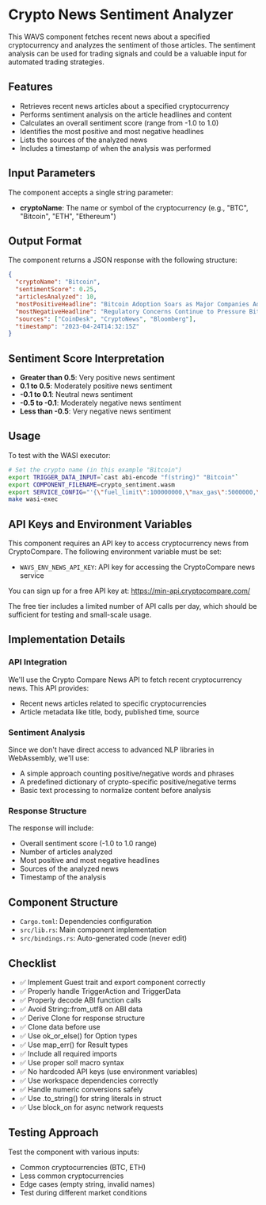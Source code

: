 # Crypto News Sentiment Analyzer

This WAVS component fetches recent news about a specified cryptocurrency and analyzes the sentiment of those articles. The sentiment analysis can be used for trading signals and could be a valuable input for automated trading strategies.

## Features

- Retrieves recent news articles about a specified cryptocurrency
- Performs sentiment analysis on the article headlines and content
- Calculates an overall sentiment score (range from -1.0 to 1.0)
- Identifies the most positive and most negative headlines
- Lists the sources of the analyzed news
- Includes a timestamp of when the analysis was performed

## Input Parameters

The component accepts a single string parameter:
- **cryptoName**: The name or symbol of the cryptocurrency (e.g., "BTC", "Bitcoin", "ETH", "Ethereum")

## Output Format

The component returns a JSON response with the following structure:

```json
{
  "cryptoName": "Bitcoin",
  "sentimentScore": 0.25,
  "articlesAnalyzed": 10,
  "mostPositiveHeadline": "Bitcoin Adoption Soars as Major Companies Add to Reserves",
  "mostNegativeHeadline": "Regulatory Concerns Continue to Pressure Bitcoin Prices",
  "sources": ["CoinDesk", "CryptoNews", "Bloomberg"],
  "timestamp": "2023-04-24T14:32:15Z"
}
```

## Sentiment Score Interpretation

- **Greater than 0.5**: Very positive news sentiment
- **0.1 to 0.5**: Moderately positive news sentiment
- **-0.1 to 0.1**: Neutral news sentiment
- **-0.5 to -0.1**: Moderately negative news sentiment
- **Less than -0.5**: Very negative news sentiment

## Usage

To test with the WASI executor:

```bash
# Set the crypto name (in this example "Bitcoin")
export TRIGGER_DATA_INPUT=`cast abi-encode "f(string)" "Bitcoin"`
export COMPONENT_FILENAME=crypto_sentiment.wasm
export SERVICE_CONFIG="'{\"fuel_limit\":100000000,\"max_gas\":5000000,\"host_envs\":[\"WAVS_ENV_NEWS_API_KEY\"],\"kv\":[],\"workflow_id\":\"default\",\"component_id\":\"default\"}'"
make wasi-exec
```

## API Keys and Environment Variables

This component requires an API key to access cryptocurrency news from CryptoCompare. The following environment variable must be set:

- `WAVS_ENV_NEWS_API_KEY`: API key for accessing the CryptoCompare news service

You can sign up for a free API key at: https://min-api.cryptocompare.com/

The free tier includes a limited number of API calls per day, which should be sufficient for testing and small-scale usage.

## Implementation Details

### API Integration
We'll use the Crypto Compare News API to fetch recent cryptocurrency news. This API provides:
- Recent news articles related to specific cryptocurrencies
- Article metadata like title, body, published time, source

### Sentiment Analysis
Since we don't have direct access to advanced NLP libraries in WebAssembly, we'll use:
- A simple approach counting positive/negative words and phrases
- A predefined dictionary of crypto-specific positive/negative terms
- Basic text processing to normalize content before analysis

### Response Structure
The response will include:
- Overall sentiment score (-1.0 to 1.0 range)
- Number of articles analyzed
- Most positive and most negative headlines
- Sources of the analyzed news
- Timestamp of the analysis

## Component Structure
- `Cargo.toml`: Dependencies configuration
- `src/lib.rs`: Main component implementation
- `src/bindings.rs`: Auto-generated code (never edit)

## Checklist

- ✅ Implement Guest trait and export component correctly
- ✅ Properly handle TriggerAction and TriggerData
- ✅ Properly decode ABI function calls
- ✅ Avoid String::from_utf8 on ABI data
- ✅ Derive Clone for response structure
- ✅ Clone data before use
- ✅ Use ok_or_else() for Option types
- ✅ Use map_err() for Result types
- ✅ Include all required imports
- ✅ Use proper sol! macro syntax
- ✅ No hardcoded API keys (use environment variables)
- ✅ Use workspace dependencies correctly
- ✅ Handle numeric conversions safely
- ✅ Use .to_string() for string literals in struct
- ✅ Use block_on for async network requests

## Testing Approach
Test the component with various inputs:
- Common cryptocurrencies (BTC, ETH)
- Less common cryptocurrencies
- Edge cases (empty string, invalid names)
- Test during different market conditions
